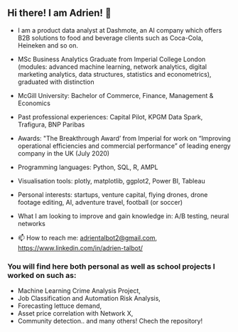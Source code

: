 ## Hi there! I am Adrien! 👋

- I am a product data analyst at Dashmote, an AI company which offers B2B solutions to food and beverage clients such as Coca-Cola, Heineken and so on. 
- MSc Business Analytics Graduate from Imperial College London (modules: advanced machine learning, network analytics, digital marketing analytics, data structures, statistics and econometrics), graduated with distinction
- McGill University: Bachelor of Commerce, Finance, Management & Economics
- Past professional experiences: Capital Pilot, KPGM Data Spark, Trafigura, BNP Paribas 
- Awards: "The Breakthrough Award’ from Imperial for work on “Improving operational efficiencies and commercial performance” of leading energy company in the UK (July 2020)
- Programming languages: Python, SQL, R, AMPL
- Visualisation tools: plotly, matplotlib, ggplot2, Power BI, Tableau 
- Personal interests: startups, venture capital, flying drones, drone footage editing, AI, adventure travel, football (or soccer)
- What I am looking to improve and gain knowledge in: A/B testing, neural networks

- 📫 How to reach me: adrientalbot2@gmail.com, https://www.linkedin.com/in/adrien-talbot/

### You will find here both personal as well as school projects I worked on such as:

- Machine Learning Crime Analysis Project,
- Job Classification and Automation Risk Analysis,
- Forecasting lettuce demand,
- Asset price correlation with Network X,
- Community detection.. and many others! Chech the repository! 


